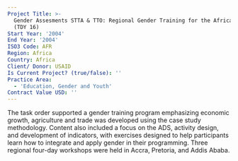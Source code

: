 ```yaml
---
Project Title: >-
  Gender Assesments STTA & TTO: Regional Gender Training for the Africa Bureau
  (TDY 16)
Start Year: '2004'
End Year: '2004'
ISO3 Code: AFR
Region: Africa
Country: Africa
Client/ Donor: USAID
Is Current Project? (true/false): ''
Practice Area:
  - 'Education, Gender and Youth'
Contract Value USD: ''
---
```

The task order supported a gender training program emphasizing economic growth, agriculture and trade was developed using the case study methodology. Content also included a focus on the ADS, activity design, and development of indicators, with exercises designed to help participants learn how to integrate and apply gender in their programming. Three regional four-day workshops were held in Accra, Pretoria, and Addis Ababa.